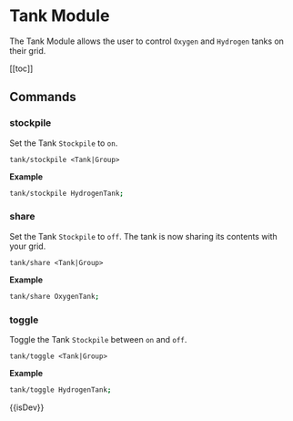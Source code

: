 # Tank Module
The Tank Module allows the user to control `Oxygen` and `Hydrogen` tanks on their grid.

[[toc]]

## Commands

### stockpile
Set the Tank `Stockpile` to `on`.
```
tank/stockpile <Tank|Group>
```

**Example**
```bash title="Terminal"
tank/stockpile HydrogenTank;
```

### share
Set the Tank `Stockpile` to `off`. The tank is now sharing its contents with your grid.
```
tank/share <Tank|Group>
```

**Example**
```bash title="Terminal"
tank/share OxygenTank;
```

### toggle
Toggle the Tank `Stockpile` between `on` and `off`.
```
tank/toggle <Tank|Group>
```

**Example**
```bash title="Terminal"
tank/toggle HydrogenTank;
```

<script setup>
const isDev = __VUEPRESS_DEV__ ? "L" : "J";
</script>

{{isDev}}

